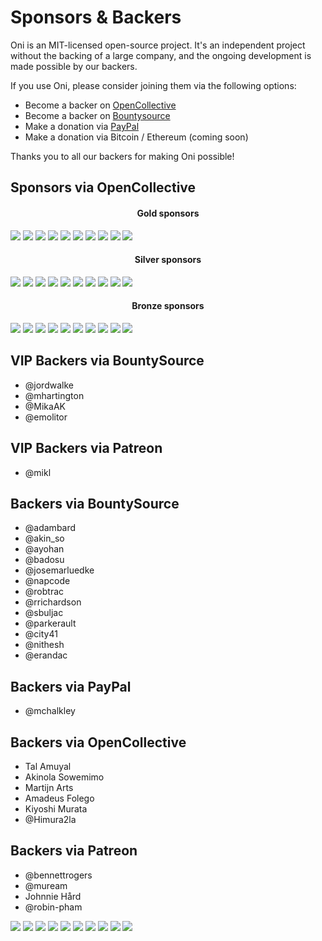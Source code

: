 # Sponsors & Backers

Oni is an MIT-licensed open-source project. It's an independent project without the backing of a large company, and the ongoing development is made possible by our backers.

If you use Oni, please consider joining them via the following options:

* Become a backer on [OpenCollective](https://opencollective.com/oni#backer)
* Become a backer on [Bountysource](https://salt.bountysource.com/teams/oni)
* Make a donation via [PayPal](https://www.paypal.me/bryphe/25)
* Make a donation via Bitcoin / Ethereum (coming soon)

Thanks you to all our backers for making Oni possible!

## Sponsors via OpenCollective

<h4 align="center">Gold sponsors</h4>

<a href="https://opencollective.com/oni/tiers/gold-sponsor/0/website" target="_blank"><img src="https://opencollective.com/oni/tiers/gold-sponsor/0/avatar.png"></a>
<a href="https://opencollective.com/oni/tiers/gold-sponsor/1/website" target="_blank"><img src="https://opencollective.com/oni/tiers/gold-sponsor/1/avatar.png"></a>
<a href="https://opencollective.com/oni/tiers/gold-sponsor/2/website" target="_blank"><img src="https://opencollective.com/oni/tiers/gold-sponsor/2/avatar.png"></a>
<a href="https://opencollective.com/oni/tiers/gold-sponsor/3/website" target="_blank"><img src="https://opencollective.com/oni/tiers/gold-sponsor/3/avatar.png"></a>
<a href="https://opencollective.com/oni/tiers/gold-sponsor/4/website" target="_blank"><img src="https://opencollective.com/oni/tiers/gold-sponsor/4/avatar.png"></a>
<a href="https://opencollective.com/oni/tiers/gold-sponsor/5/website" target="_blank"><img src="https://opencollective.com/oni/tiers/gold-sponsor/5/avatar.png"></a>
<a href="https://opencollective.com/oni/tiers/gold-sponsor/6/website" target="_blank"><img src="https://opencollective.com/oni/tiers/gold-sponsor/6/avatar.png"></a>
<a href="https://opencollective.com/oni/tiers/gold-sponsor/7/website" target="_blank"><img src="https://opencollective.com/oni/tiers/gold-sponsor/7/avatar.png"></a>
<a href="https://opencollective.com/oni/tiers/gold-sponsor/8/website" target="_blank"><img src="https://opencollective.com/oni/tiers/gold-sponsor/8/avatar.png"></a>
<a href="https://opencollective.com/oni/tiers/gold-sponsor/9/website" target="_blank"><img src="https://opencollective.com/oni/tiers/gold-sponsor/9/avatar.png"></a>

<h4 align="center">Silver sponsors</h4>

<a href="https://opencollective.com/oni/tiers/silver-sponsor/0/website" target="_blank"><img src="https://opencollective.com/oni/tiers/silver-sponsor/0/avatar.png"></a>
<a href="https://opencollective.com/oni/tiers/silver-sponsor/1/website" target="_blank"><img src="https://opencollective.com/oni/tiers/silver-sponsor/1/avatar.png"></a>
<a href="https://opencollective.com/oni/tiers/silver-sponsor/2/website" target="_blank"><img src="https://opencollective.com/oni/tiers/silver-sponsor/2/avatar.png"></a>
<a href="https://opencollective.com/oni/tiers/silver-sponsor/3/website" target="_blank"><img src="https://opencollective.com/oni/tiers/silver-sponsor/3/avatar.png"></a>
<a href="https://opencollective.com/oni/tiers/silver-sponsor/4/website" target="_blank"><img src="https://opencollective.com/oni/tiers/silver-sponsor/4/avatar.png"></a>
<a href="https://opencollective.com/oni/tiers/silver-sponsor/5/website" target="_blank"><img src="https://opencollective.com/oni/tiers/silver-sponsor/5/avatar.png"></a>
<a href="https://opencollective.com/oni/tiers/silver-sponsor/6/website" target="_blank"><img src="https://opencollective.com/oni/tiers/silver-sponsor/6/avatar.png"></a>
<a href="https://opencollective.com/oni/tiers/silver-sponsor/7/website" target="_blank"><img src="https://opencollective.com/oni/tiers/silver-sponsor/7/avatar.png"></a>
<a href="https://opencollective.com/oni/tiers/silver-sponsor/8/website" target="_blank"><img src="https://opencollective.com/oni/tiers/silver-sponsor/8/avatar.png"></a>
<a href="https://opencollective.com/oni/tiers/silver-sponsor/9/website" target="_blank"><img src="https://opencollective.com/oni/tiers/silver-sponsor/9/avatar.png"></a>

<h4 align="center">Bronze sponsors</h4>

<a href="https://opencollective.com/oni/tiers/bronze-sponsor/0/website" target="_blank"><img src="https://opencollective.com/oni/tiers/bronze-sponsor/0/avatar.png"></a>
<a href="https://opencollective.com/oni/tiers/bronze-sponsor/1/website" target="_blank"><img src="https://opencollective.com/oni/tiers/bronze-sponsor/1/avatar.png"></a>
<a href="https://opencollective.com/oni/tiers/bronze-sponsor/2/website" target="_blank"><img src="https://opencollective.com/oni/tiers/bronze-sponsor/2/avatar.png"></a>
<a href="https://opencollective.com/oni/tiers/bronze-sponsor/3/website" target="_blank"><img src="https://opencollective.com/oni/tiers/bronze-sponsor/3/avatar.png"></a>
<a href="https://opencollective.com/oni/tiers/bronze-sponsor/4/website" target="_blank"><img src="https://opencollective.com/oni/tiers/bronze-sponsor/4/avatar.png"></a>
<a href="https://opencollective.com/oni/tiers/bronze-sponsor/5/website" target="_blank"><img src="https://opencollective.com/oni/tiers/bronze-sponsor/5/avatar.png"></a>
<a href="https://opencollective.com/oni/tiers/bronze-sponsor/6/website" target="_blank"><img src="https://opencollective.com/oni/tiers/bronze-sponsor/6/avatar.png"></a>
<a href="https://opencollective.com/oni/tiers/bronze-sponsor/7/website" target="_blank"><img src="https://opencollective.com/oni/tiers/bronze-sponsor/7/avatar.png"></a>
<a href="https://opencollective.com/oni/tiers/bronze-sponsor/8/website" target="_blank"><img src="https://opencollective.com/oni/tiers/bronze-sponsor/8/avatar.png"></a>
<a href="https://opencollective.com/oni/tiers/bronze-sponsor/9/website" target="_blank"><img src="https://opencollective.com/oni/tiers/bronze-sponsor/9/avatar.png"></a>

## VIP Backers via BountySource

* @jordwalke
* @mhartington
* @MikaAK
* @emolitor

## VIP Backers via Patreon

* @mikl

## Backers via BountySource

* @adambard
* @akin_so
* @ayohan
* @badosu
* @josemarluedke
* @napcode
* @robtrac
* @rrichardson
* @sbuljac
* @parkerault
* @city41
* @nithesh
* @erandac

## Backers via PayPal

* @mchalkley

## Backers via OpenCollective

* Tal Amuyal
* Akinola Sowemimo
* Martijn Arts
* Amadeus Folego
* Kiyoshi Murata
* @Himura2la

## Backers via Patreon

* @bennettrogers
* @muream
* Johnnie Hård
* @robin-pham

<a href="https://opencollective.com/oni/tiers/backer/0/website" target="_blank"><img src="https://opencollective.com/oni/tiers/backer/0/avatar.png"></a>
<a href="https://opencollective.com/oni/tiers/backer/1/website" target="_blank"><img src="https://opencollective.com/oni/tiers/backer/1/avatar.png"></a>
<a href="https://opencollective.com/oni/tiers/backer/2/website" target="_blank"><img src="https://opencollective.com/oni/tiers/backer/2/avatar.png"></a>
<a href="https://opencollective.com/oni/tiers/backer/3/website" target="_blank"><img src="https://opencollective.com/oni/tiers/backer/3/avatar.png"></a>
<a href="https://opencollective.com/oni/tiers/backer/4/website" target="_blank"><img src="https://opencollective.com/oni/tiers/backer/4/avatar.png"></a>
<a href="https://opencollective.com/oni/tiers/backer/5/website" target="_blank"><img src="https://opencollective.com/oni/tiers/backer/5/avatar.png"></a>
<a href="https://opencollective.com/oni/tiers/backer/6/website" target="_blank"><img src="https://opencollective.com/oni/tiers/backer/6/avatar.png"></a>
<a href="https://opencollective.com/oni/tiers/backer/7/website" target="_blank"><img src="https://opencollective.com/oni/tiers/backer/7/avatar.png"></a>
<a href="https://opencollective.com/oni/tiers/backer/8/website" target="_blank"><img src="https://opencollective.com/oni/tiers/backer/8/avatar.png"></a>
<a href="https://opencollective.com/oni/tiers/backer/9/website" target="_blank"><img src="https://opencollective.com/oni/tiers/backer/9/avatar.png"></a>
